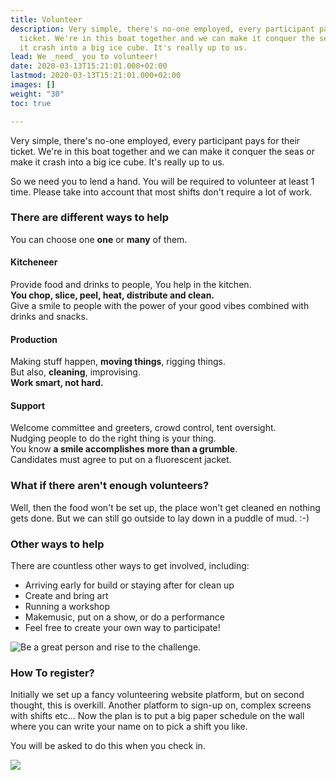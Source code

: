 ```yaml
---
title: Volunteer
description: Very simple, there's no-one employed, every participant pays for their
  ticket. We're in this boat together and we can make it conquer the seas or make
  it crash into a big ice cube. It's really up to us.
lead: We _need_ you to volunteer!
date: 2020-03-13T15:21:01.000+02:00
lastmod: 2020-03-13T15:21:01.000+02:00
images: []
weight: "30"
toc: true

---
```

Very simple, there's no-one employed, every participant pays for their ticket. We're in this boat together and we can make it conquer the seas or make it crash into a big ice cube. It's really up to us.

So we need you to lend a hand. You will be required to volunteer at least 1 time. Please take into account that most shifts don't require a lot of work.

### There are different ways to help

You can choose one **one** or **many** of them.

#### Kitcheneer

Provide food and drinks to people, You help in the kitchen.  
**You chop, slice, peel, heat, distribute and clean.**  
Give a smile to people with the power of your good vibes combined with drinks and snacks.

#### Production

Making stuff happen, **moving things**, rigging things.  
But also, **cleaning**, improvising.  
**Work smart, not hard.**

#### Support

Welcome committee and greeters, crowd control, tent oversight.  
Nudging people to do the right thing is your thing.  
You know **a smile accomplishes more than a grumble**.  
Candidates must agree to put on a fluorescent jacket.

### What if there aren't enough volunteers?

Well, then the food won't be set up, the place won't get cleaned en nothing gets done. But we can still go outside to lay down in a puddle of mud. :-)

### Other ways to help

There are countless other ways to get involved, including:

* Arriving early for build or staying after for clean up
* Create and bring art
* Running a workshop
* Makemusic, put on a show, or do a performance
* Feel free to create your own way to participate!


![Be a great person and rise to the challenge.](./images/giphy.webp)

### How To register?

Initially we set up a fancy volunteering website platform, but on second thought, this is overkill. Another platform to sign-up on, complex screens with shifts etc... Now the plan is to put a big paper schedule on the wall where you can write your name on to pick a shift you like.

You will be asked to do this when you check in.

![](/images/aragorn-lets-do-this.gif)
